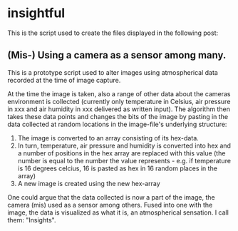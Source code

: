 # insightful

This is the script used to create the files displayed in the following post: 

## (Mis-) Using a camera as a sensor among many.

This is a prototype script used to alter images using atmospherical data recorded at the time of image capture.

At the time the image is taken, also a range of other data about the cameras environment is collected (currently only temperature in Celsius, air pressure in xxx and air humidity in xxx delivered as written input). The algorithm then takes these data points and changes the bits of the image by pasting in the data collected at random locations in the image-file's underlying structure:
1. The image is converted to an array consisting of its hex-data.
2. In turn, temperature, air pressure and humidity is converted into hex and a number of positions in the hex array are replaced with this value (the number is equal to the number the value represents - e.g. if temperature is 16 degrees celcius, 16 is pasted as hex in 16 random places in the array)
3. A new image is created using the new hex-array

One could argue that the data collected is now a part of the image, the camera (mis) used as a sensor among others. Fused into one with the image, the data is visualized as what it is, an atmospherical sensation. I call them: "Insights".